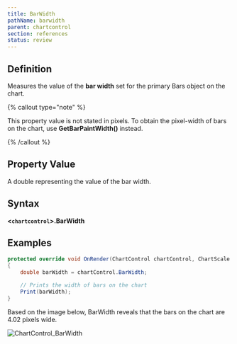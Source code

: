 ```yaml
---
title: BarWidth
pathName: barwidth
parent: chartcontrol
section: references
status: review
---
```


## Definition

Measures the value of the **bar width** set for the primary Bars object on the chart.

{% callout type="note" %}

This property value is not stated in pixels. To obtain the pixel-width of bars on the chart, use **GetBarPaintWidth()** instead.

{% /callout %}

## Property Value

A double representing the value of the bar width.

## Syntax

**<`chartcontrol`>.BarWidth**

## Examples

```csharp
protected override void OnRender(ChartControl chartControl, ChartScale chartScale)
{
    double barWidth = chartControl.BarWidth;

    // Prints the width of bars on the chart
    Print(barWidth);
}
```

Based on the image below, BarWidth reveals that the bars on the chart are 4.02 pixels wide.

![ChartControl_BarWidth](chartcontrol_barwidth.png)
